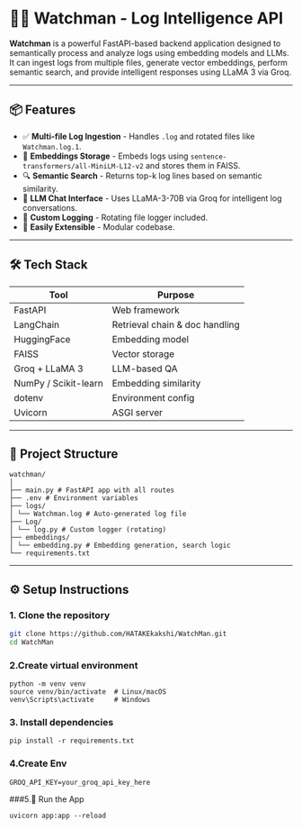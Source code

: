 # 🕵️‍♂️ Watchman - Log Intelligence API

**Watchman** is a powerful FastAPI-based backend application designed to semantically process and analyze logs using embedding models and LLMs. It can ingest logs from multiple files, generate vector embeddings, perform semantic search, and provide intelligent responses using LLaMA 3 via Groq.

---

## 📦 Features

- ✅ **Multi-file Log Ingestion** - Handles `.log` and rotated files like `Watchman.log.1`.
- 🔢 **Embeddings Storage** - Embeds logs using `sentence-transformers/all-MiniLM-L12-v2` and stores them in FAISS.
- 🔍 **Semantic Search** - Returns top-k log lines based on semantic similarity.
- 💬 **LLM Chat Interface** - Uses LLaMA-3-70B via Groq for intelligent log conversations.
- 📜 **Custom Logging** - Rotating file logger included.
- 🌱 **Easily Extensible** - Modular codebase.

---

## 🛠️ Tech Stack

| Tool              | Purpose                          |
|-------------------|----------------------------------|
| FastAPI           | Web framework                    |
| LangChain         | Retrieval chain & doc handling   |
| HuggingFace       | Embedding model                  |
| FAISS             | Vector storage                   |
| Groq + LLaMA 3    | LLM-based QA                     |
| NumPy / Scikit-learn | Embedding similarity           |
| dotenv            | Environment config               |
| Uvicorn           | ASGI server                      |

---

## 📁 Project Structure

```
watchman/
│
├── main.py # FastAPI app with all routes
├── .env # Environment variables
├── logs/
│ └── Watchman.log # Auto-generated log file
├── Log/
│ └── log.py # Custom logger (rotating)
├── embeddings/
│ └── embedding.py # Embedding generation, search logic
└── requirements.txt
```

---

## ⚙️ Setup Instructions

### 1. Clone the repository

```bash
git clone https://github.com/HATAKEkakshi/WatchMan.git
cd WatchMan
```
### 2.Create virtual environment
```
python -m venv venv
source venv/bin/activate  # Linux/macOS
venv\Scripts\activate     # Windows
```
### 3. Install dependencies
```
pip install -r requirements.txt
```
### 4.Create Env
```
GROQ_API_KEY=your_groq_api_key_here

```
###5.🚀 Run the App
```
uvicorn app:app --reload
```
